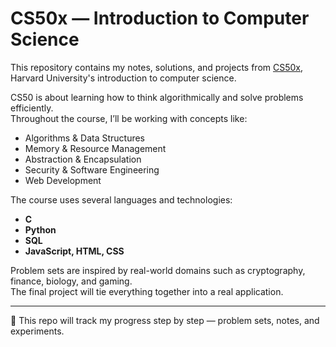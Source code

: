 # CS50x — Introduction to Computer Science

This repository contains my notes, solutions, and projects from [CS50x](https://cs50.harvard.edu/x/), Harvard University's introduction to computer science.  

CS50 is about learning how to think algorithmically and solve problems efficiently.  
Throughout the course, I’ll be working with concepts like:
- Algorithms & Data Structures  
- Memory & Resource Management  
- Abstraction & Encapsulation  
- Security & Software Engineering  
- Web Development  

The course uses several languages and technologies:
- **C**
- **Python**
- **SQL**
- **JavaScript, HTML, CSS**

Problem sets are inspired by real-world domains such as cryptography, finance, biology, and gaming.  
The final project will tie everything together into a real application.  

---

📌 This repo will track my progress step by step — problem sets, notes, and experiments.  
